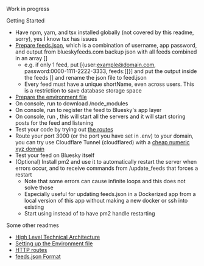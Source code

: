 Work in progress

Getting Started
- Have npm, yarn, and tsx installed globally (not covered by this readme, sorry), yes I know tsx has issues
- [Prepare feeds.json](docs/feeds.md), which is a combination of username, app password, and output from blueskyfeeds.com backup json with all feeds combined in an array []
  - e.g. if only 1 feed, put [{user:example@domain.com, password:0000-1111-2222-3333, feeds:[]}] and put the output inside the feeds [] and rename the json file to feed.json
  - Every feed must have a unique shortName, even across users. This is a restriction to save database storage space
- [Prepare the environment file](docs/env.md)
- On console, run <yarn install> to download /node_modules
- On console, run <yarn register> to register the feed to Bluesky's app layer
- On console, run <yarn dev>, this will start all the servers and it will start storing posts for the feed and listening
- Test your code by trying out [the routes](docs/http.md)
- Route your port 3000 (or the port you have set in .env) to your domain, you can try use Cloudflare Tunnel (cloudflared) with a [cheap numeric xyz domain](https://www.reddit.com/r/homelab/comments/vtqg9m/psa_any_xyz_domain_of_the_format_69_digitsxyz_is/)
- Test your feed on Bluesky itself
- (Optional) Install pm2 and use it to automatically restart the server when errors occur, and to receive commands from /update_feeds that forces a restart
  - Note that some errors can cause infinite loops and this does not solve those
  - Especially useful for updating feeds.json in a Dockerized app from a local version of this app without making a new docker or ssh into existing
  - Start using <pm2 start ecosystem.config.cjs> instead of <yarn dev> to have pm2 handle restarting


Some other readmes
- [High Level Technical Architecture](docs/architecture.md)
- [Setting up the Environment file](docs/env.md)
- [HTTP routes](docs/http.md)
- [feeds.json Format](docs/feeds.md)